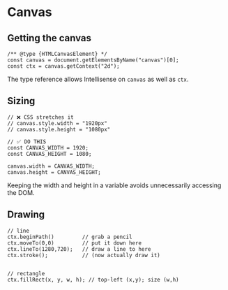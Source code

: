 # Canvas

## Getting the canvas

```
/** @type {HTMLCanvasElement} */
const canvas = document.getElementsByName("canvas")[0];
const ctx = canvas.getContext("2d");
```
The type reference allows Intellisense on `canvas` as well as `ctx`.

## Sizing

```
// ❌ CSS stretches it
// canvas.style.width = "1920px"
// canvas.style.height = "1080px"

// ✅ DO THIS
const CANVAS_WIDTH = 1920;
const CANVAS_HEIGHT = 1080;

canvas.width = CANVAS_WIDTH;
canvas.height = CANVAS_HEIGHT;
```

Keeping the width and height in a variable avoids unnecessarily accessing the DOM.

## Drawing

```
// line
ctx.beginPath()         // grab a pencil
ctx.moveTo(0,0)         // put it down here
ctx.lineTo(1280,720);   // draw a line to here
ctx.stroke();           // (now actually draw it)


// rectangle
ctx.fillRect(x, y, w, h); // top-left (x,y); size (w,h)

```